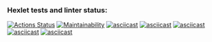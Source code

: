 ### Hexlet tests and linter status:

[![Actions Status](https://github.com/IgorUlitin/frontend-project-44/workflows/hexlet-check/badge.svg)](https://github.com/IgorUlitin/frontend-project-44/actions)
[![Maintainability](https://api.codeclimate.com/v1/badges/f49b257ffc4087b376eb/maintainability)](https://codeclimate.com/github/IgorUlitin/frontend-project-44/maintainability)
[![asciicast](https://asciinema.org/a/546959.svg)](https://asciinema.org/a/546959)
[![asciicast](https://asciinema.org/a/548360.svg)](https://asciinema.org/a/548360)
[![asciicast](https://asciinema.org/a/548363.svg)](https://asciinema.org/a/548363)
[![asciicast](https://asciinema.org/a/548364.svg)](https://asciinema.org/a/548364)
[![asciicast](https://asciinema.org/a/548367.svg)](https://asciinema.org/a/548367)
